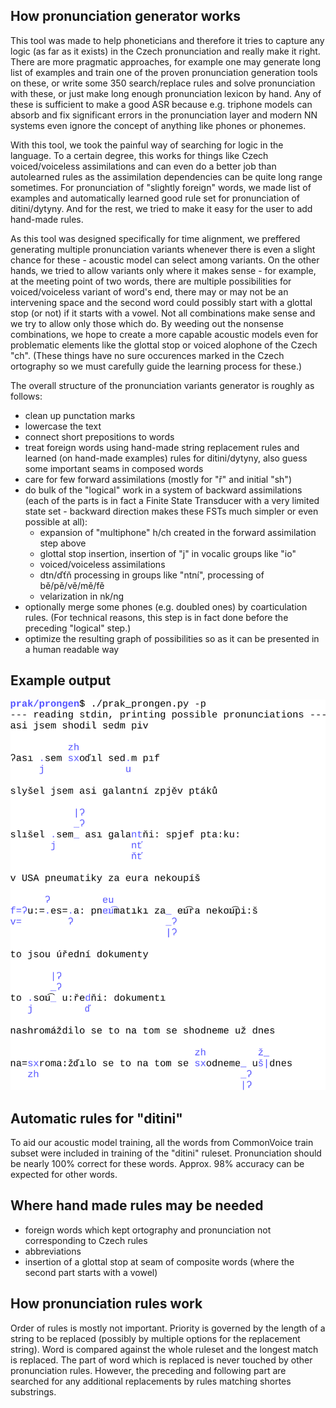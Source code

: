 ## How pronunciation generator works
This tool was made to help phoneticians and therefore it tries to capture any logic (as far as it exists)
in the Czech pronunciation and really make it right. There are more pragmatic approaches, for example one
may generate long list of examples and train one of the proven pronunciation generation tools on these,
or write some 350 search/replace rules and solve pronunciation with these, or just make long enough
pronunciation lexicon by hand. Any of these is sufficient to make a good ASR because e.g. triphone models
can absorb and fix significant errors in the pronunciation layer and modern NN systems even ignore the
concept of anything like phones or phonemes.

With this tool, we took the painful way of searching for logic in the language. To a certain degree, this
works for things like Czech voiced/voiceless assimilations and can even do a better job than
autolearned rules as the assimilation dependencies can be quite long range sometimes. For pronunciation
of "slightly foreign" words, we made list of examples and automatically learned good rule set for
pronunciation of ditini/dytyny. And for the rest, we tried to make it easy for the user to add hand-made
rules.

As this tool was designed specifically for time alignment, we preffered generating multiple pronunciation
variants whenever there is even a slight chance for these - acoustic model can select among variants.
On the other hands, we tried to allow variants only where it makes sense - for example, at the meeting
point of two words, there are multiple possibilities for voiced/voiceless variant of word's end, there
may or may not be an intervening space and the second word could possibly start with a glottal stop
(or not) if it starts with a vowel. Not all combinations make sense and we try to allow only those which
do. By weeding out the nonsense combinations, we hope to create a more capable acoustic models even for
problematic elements like the glottal stop or voiced alophone of the Czech "ch". (These things have no
sure occurences marked in the Czech ortography so we must carefully guide the learning process for these.)

The overall structure of the pronunciation variants generator is roughly as follows:
* clean up punctation marks
* lowercase the text
* connect short prepositions to words
* treat foreign words using hand-made string replacement rules and learned (on hand-made examples) rules for ditini/dytyny, also guess some important seams in composed words
* care for few forward assimilations (mostly for "ř" and initial "sh")
* do bulk of the "logical" work in a system of backward assimilations (each of the parts is in fact a Finite State Transducer with a very limited state set - backward direction makes these FSTs much simpler or even possible at all):
  - expansion of "multiphone" h/ch created in the forward assimilation step above
  - glottal stop insertion, insertion of "j" in vocalic groups like "io"
  - voiced/voiceless assimilations
  - dtn/ďťň processing in groups like "ntní", processing of bě/pě/vě/mě/fě
  - velarization in nk/ng
* optionally merge some phones (e.g. doubled ones) by coarticulation rules. (For technical reasons, this step is in fact done before the preceding "logical" step.)
* optimize the resulting graph of possibilities so as it can be presented in a human readable way

## Example output
![example color terminal output](doc/images/example_output.svg)

## Automatic rules for "ditini"
To aid our acoustic model training, all the words from CommonVoice train subset were included in training of the "ditini" ruleset. Pronunciation should be nearly 100% correct for these words. Approx. 98% accuracy can be expected for other words.

## Where hand made rules may be needed
* foreign words which kept ortography and pronunciation not corresponding to Czech rules
* abbreviations
* insertion of a glottal stop at seam of composite words (where the second part starts with a vowel)

## How pronunciation rules work
Order of rules is mostly not important. Priority is governed by the length of a string to be replaced (possibly by multiple options for the replacement string). Word is compared against the whole ruleset and the longest match is replaced. The part of word which is replaced is never touched by other pronunciation rules. However, the preceding and following part are searched for any additional replacements by rules matching shortes substrings.
